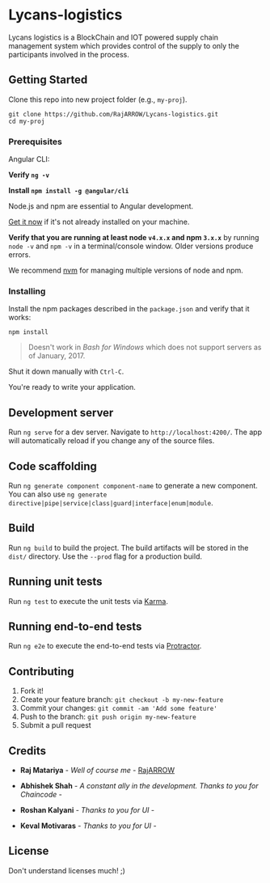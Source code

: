 # Lycans-logistics
Lycans logistics is a BlockChain and IOT powered supply chain management system which provides control of the supply to only the participants involved in the process. 

## Getting Started

Clone this repo into new project folder (e.g., `my-proj`).
```shell
git clone https://github.com/RajARROW/Lycans-logistics.git
cd my-proj
```


### Prerequisites

Angular CLI:

**Verify `ng -v`**

**Install `npm install -g @angular/cli`**

Node.js and npm are essential to Angular development. 
    
<a href="https://docs.npmjs.com/getting-started/installing-node" target="_blank" title="Installing Node.js and updating npm">Get it now</a> if it's not already installed on your machine.
 
**Verify that you are running at least node `v4.x.x` and npm `3.x.x`**
by running `node -v` and `npm -v` in a terminal/console window.
Older versions produce errors.

We recommend [nvm](https://github.com/creationix/nvm) for managing multiple versions of node and npm.

### Installing

Install the npm packages described in the `package.json` and verify that it works:

```shell
npm install
```

>Doesn't work in _Bash for Windows_ which does not support servers as of January, 2017.

Shut it down manually with `Ctrl-C`.

You're ready to write your application.

## Development server

Run `ng serve` for a dev server. Navigate to `http://localhost:4200/`. The app will automatically reload if you change any of the source files.

## Code scaffolding

Run `ng generate component component-name` to generate a new component. You can also use `ng generate directive|pipe|service|class|guard|interface|enum|module`.

## Build

Run `ng build` to build the project. The build artifacts will be stored in the `dist/` directory. Use the `--prod` flag for a production build.

## Running unit tests

Run `ng test` to execute the unit tests via [Karma](https://karma-runner.github.io).

## Running end-to-end tests

Run `ng e2e` to execute the end-to-end tests via [Protractor](http://www.protractortest.org/).


## Contributing

1. Fork it!
2. Create your feature branch: `git checkout -b my-new-feature`
3. Commit your changes: `git commit -am 'Add some feature'`
4. Push to the branch: `git push origin my-new-feature`
5. Submit a pull request 

## Credits

* **Raj Matariya** - *Well of course me* - [RajARROW](https://github.com/RajARROW)

* **Abhishek Shah** - *A constant ally in the development. Thanks to you for Chaincode* - [](https://github.com/RajARROW)

* **Roshan Kalyani** - *Thanks to you for UI* - [](https://github.com/RajARROW)

* **Keval Motivaras** - *Thanks to you for UI* - [](https://github.com/RajARROW)

## License

Don't understand licenses much! ;)
